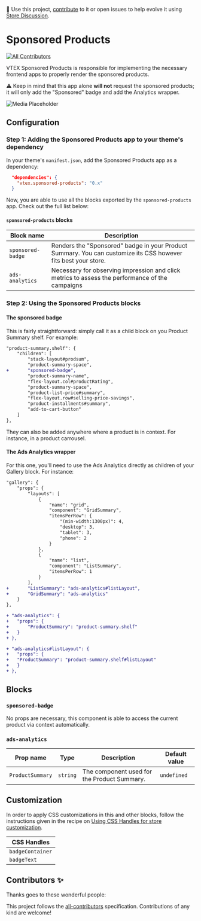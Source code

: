📢 Use this project, [contribute](https://github.com/vtex-apps/sponsored-products) to it or open issues to help evolve it using [Store Discussion](https://github.com/vtex-apps/store-discussion).

# Sponsored Products

<!-- DOCS-IGNORE:start -->
<!-- ALL-CONTRIBUTORS-BADGE:START - Do not remove or modify this section -->

[![All Contributors](https://img.shields.io/badge/all_contributors-0-orange.svg?style=flat-square)](#contributors-)

<!-- ALL-CONTRIBUTORS-BADGE:END -->
<!-- DOCS-IGNORE:end -->

VTEX Sponsored Products is responsible for implementing the necessary frontend apps to properly render the sponsored products.

:warning: Keep in mind that this app alone **will not** request the sponsored products; it will only add the "Sponsored" badge and add the Analytics wrapper.

![Media Placeholder](https://github.com/vtex-apps/sponsored-products/assets/15937541/576a2021-0d90-47b7-a6fc-bb60f231cca2)

## Configuration

### Step 1: Adding the Sponsored Products app to your theme's dependency

In your theme's `manifest.json`, add the Sponsored Products app as a dependency:

```json
  "dependencies": {
    "vtex.sponsored-products": "0.x"
  }
```

Now, you are able to use all the blocks exported by the `sponsored-products` app. Check out the full list below:

#### `sponsored-products` blocks

| Block name        | Description                                                                                                    |
| ----------------- | -------------------------------------------------------------------------------------------------------------- |
| `sponsored-badge` | Renders the "Sponsored" badge in your Product Summary. You can customize its CSS however fits best your store. |
| `ads-analytics`   | Necessary for observing impression and click metrics to assess the performance of the campaigns                |

### Step 2: Using the Sponsored Products blocks

#### The sponsored badge

This is fairly straightforward: simply call it as a child block on you Product Summary shelf. For example:

```diff
"product-summary.shelf": {
    "children": [
        "stack-layout#prodsum",
        "product-summary-space",
+       "sponsored-badge",
        "product-summary-name",
        "flex-layout.col#productRating",
        "product-summary-space",
        "product-list-price#summary",
        "flex-layout.row#selling-price-savings",
        "product-installments#summary",
        "add-to-cart-button"
    ]
},
```

They can also be added anywhere where a product is in context. For instance, in a product carrousel.

#### The Ads Analytics wrapper

For this one, you'll need to use the Ads Analytics directly as children of your Gallery block. For instance:

```diff
"gallery": {
    "props": {
        "layouts": [
            {
                "name": "grid",
                "component": "GridSummary",
                "itemsPerRow": {
                    "(min-width:1300px)": 4,
                    "desktop": 3,
                    "tablet": 3,
                    "phone": 2
                }
            },
            {
                "name": "list",
                "component": "ListSummary",
                "itemsPerRow": 1
            }
        ],
+       "ListSummary": "ads-analytics#listLayout",
+       "GridSummary": "ads-analytics"
    }
},

+ "ads-analytics": {
+   "props": {
+       "ProductSummary": "product-summary.shelf"
+   }
+ },

+ "ads-analytics#listLayout": {
+   "props": {
+   "ProductSummary": "product-summary.shelf#listLayout"
+   }
+ },

```

## Blocks

### `sponsored-badge`

No props are necessary, this component is able to access the current product via context automatically.

### `ads-analytics`

| Prop name        | Type     | Description                                 | Default value |
| ---------------- | -------- | ------------------------------------------- | ------------- |
| `ProductSummary` | `string` | The component used for the Product Summary. | `undefined`   |

## Customization

In order to apply CSS customizations in this and other blocks, follow the instructions given in the recipe on [Using CSS Handles for store customization](https://vtex.io/docs/recipes/style/using-css-handles-for-store-customization).

| CSS Handles      |
| ---------------- |
| `badgeContainer` |
| `badgeText`      |

<!-- DOCS-IGNORE:start -->

## Contributors ✨

Thanks goes to these wonderful people:

<!-- ALL-CONTRIBUTORS-LIST:START - Do not remove or modify this section -->
<!-- prettier-ignore-start -->
<!-- markdownlint-disable -->
<!-- markdownlint-enable -->
<!-- prettier-ignore-end -->

<!-- ALL-CONTRIBUTORS-LIST:END -->

This project follows the [all-contributors](https://github.com/all-contributors/all-contributors) specification. Contributions of any kind are welcome!

<!-- DOCS-IGNORE:end -->
